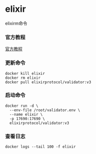 # elixir
elixirm命令
### 官方教程
[官方教程](https://docs.elixir.xyz/running-an-elixir-validator)
### 更新命令
```
docker kill elixir
docker rm elixir
docker pull elixirprotocol/validator:v3
```
### 启动命令
```
docker run -d \
  --env-file /root/validator.env \
  --name elixir \
  -p 17690:17690 \
  elixirprotocol/validator:v3
```
### 查看日志
```
docker logs --tail 100 -f elixir
```
